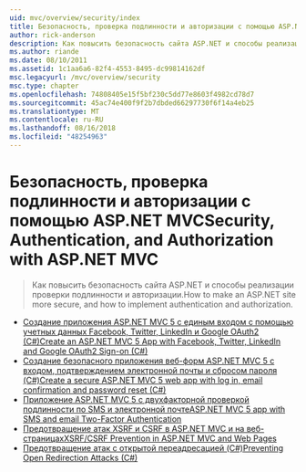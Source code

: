 ```yaml
---
uid: mvc/overview/security/index
title: Безопасность, проверка подлинности и авторизации с помощью ASP.NET MVC | Документация Майкрософт
author: rick-anderson
description: Как повысить безопасность сайта ASP.NET и способы реализации проверки подлинности и авторизации.
ms.author: riande
ms.date: 08/10/2011
ms.assetid: 1c1aa6a6-82f4-4553-8495-dc99814162df
msc.legacyurl: /mvc/overview/security
msc.type: chapter
ms.openlocfilehash: 74808405e15f5bf230c5dd77e8603f4982cd78d7
ms.sourcegitcommit: 45ac74e400f9f2b7dbded66297730f6f14a4eb25
ms.translationtype: MT
ms.contentlocale: ru-RU
ms.lasthandoff: 08/16/2018
ms.locfileid: "48254963"
---
```

<a name="security-authentication-and-authorization-with-aspnet-mvc"></a><span data-ttu-id="332eb-103">Безопасность, проверка подлинности и авторизации с помощью ASP.NET MVC</span><span class="sxs-lookup"><span data-stu-id="332eb-103">Security, Authentication, and Authorization with ASP.NET MVC</span></span>
====================
> <span data-ttu-id="332eb-104">Как повысить безопасность сайта ASP.NET и способы реализации проверки подлинности и авторизации.</span><span class="sxs-lookup"><span data-stu-id="332eb-104">How to make an ASP.NET site more secure, and how to implement authentication and authorization.</span></span>


- [<span data-ttu-id="332eb-105">Создание приложения ASP.NET MVC 5 с единым входом с помощью учетных данных Facebook, Twitter, LinkedIn и Google OAuth2 (C#)</span><span class="sxs-lookup"><span data-stu-id="332eb-105">Create an ASP.NET MVC 5 App with Facebook, Twitter, LinkedIn and Google OAuth2 Sign-on (C#)</span></span>](create-an-aspnet-mvc-5-app-with-facebook-and-google-oauth2-and-openid-sign-on.md)
- [<span data-ttu-id="332eb-106">Создание безопасного приложения веб-форм ASP.NET MVC 5 с входом, подтверждением электронной почты и сбросом пароля (C#)</span><span class="sxs-lookup"><span data-stu-id="332eb-106">Create a secure ASP.NET MVC 5 web app with log in, email confirmation and password reset (C#)</span></span>](create-an-aspnet-mvc-5-web-app-with-email-confirmation-and-password-reset.md)
- [<span data-ttu-id="332eb-107">Приложение ASP.NET MVC 5 с двухфакторной проверкой подлинности по SMS и электронной почте</span><span class="sxs-lookup"><span data-stu-id="332eb-107">ASP.NET MVC 5 app with SMS and email Two-Factor Authentication</span></span>](aspnet-mvc-5-app-with-sms-and-email-two-factor-authentication.md)
- [<span data-ttu-id="332eb-108">Предотвращение атак XSRF и CSRF в ASP.NET MVC и на веб-страницах</span><span class="sxs-lookup"><span data-stu-id="332eb-108">XSRF/CSRF Prevention in ASP.NET MVC and Web Pages</span></span>](xsrfcsrf-prevention-in-aspnet-mvc-and-web-pages.md)
- [<span data-ttu-id="332eb-109">Предотвращение атак с открытой переадресацией (C#)</span><span class="sxs-lookup"><span data-stu-id="332eb-109">Preventing Open Redirection Attacks (C#)</span></span>](preventing-open-redirection-attacks.md)
